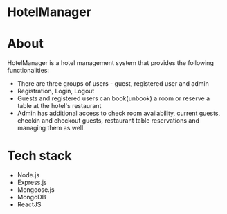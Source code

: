 # HotelManager

# About

HotelManager is a hotel management system that provides the following functionalities:
* There are three groups of users - guest, registered user and admin
* Registration, Login, Logout
* Guests and registered users can book(unbook) a room or reserve a table at the hotel's restaurant
* Admin has additional access to check room availability, current guests, checkin and checkout guests, restaurant table reservations and managing them as well.

# Tech stack
- Node.js
- Express.js
- Mongoose.js
- MongoDB
- ReactJS
